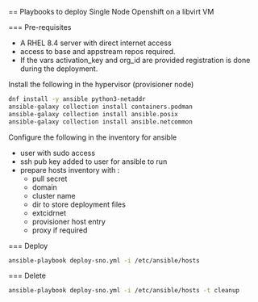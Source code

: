 == Playbooks to deploy Single Node Openshift on a libvirt VM

=== Pre-requisites

- A RHEL 8.4 server with direct internet access
- access to base and appstream repos required. 
- If the vars activation_key and org_id are provided registration is done during the deployment.

Install the following in the hypervisor (provisioner node)
```bash
dnf install -y ansible python3-netaddr
ansible-galaxy collection install containers.podman
ansible-galaxy collection install ansible.posix
ansible-galaxy collection install ansible.netcommon
```

Configure the following in the inventory for ansible

- user with sudo access
- ssh pub key added to user for ansible to run
- prepare hosts inventory with :
  * pull secret
  * domain
  * cluster name
  - dir to store deployment files
  * extcidrnet
  * provisioner host entry
  * proxy if required

=== Deploy
```bash
ansible-playbook deploy-sno.yml -i /etc/ansible/hosts 
```

=== Delete
```bash
ansible-playbook deploy-sno.yml -i /etc/ansible/hosts -t cleanup
```
